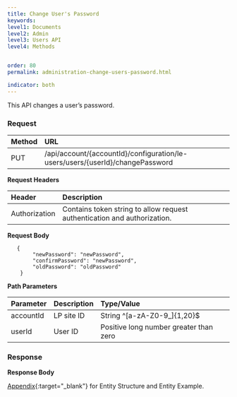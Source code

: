```yaml
---
title: Change User's Password
keywords:
level1: Documents
level2: Admin
level3: Users API
level4: Methods


order: 80
permalink: administration-change-users-password.html

indicator: both
---
```


This API changes a user’s password.

### Request

| Method|      URL  |
 |:--------|  :---  |
 |PUT | /api/account/{accountId}/configuration/le-users/users/{userId}/changePassword |

**Request Headers**

 |Header|         Description  |
 |:------ |       :--------  |
 |Authorization  |Contains token string to allow request authentication and authorization.  |

**Request Body**
 
       {
            "newPassword": "newPassword",
            "confirmPassword": "newPassword",
            "oldPassword": "oldPassword"
        }

**Path Parameters**

 |Parameter|  Description|  Type/Value| 
 |:------    |:--------    |:--------|
 |accountId|  LP site ID|   String ^[a-zA-Z0-9_]{1,20}$|
 |userId|  User ID|   Positive long number greater than zero|

### Response

**Response Body**

[Appendix](administration-users-appendix.html){:target="_blank"} for Entity Structure and Entity Example.



